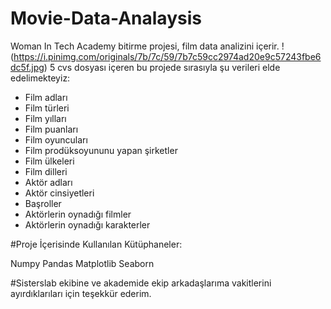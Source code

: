 # Movie-Data-Analaysis
Woman In Tech Academy bitirme projesi, film data analizini içerir.
!(https://i.pinimg.com/originals/7b/7c/59/7b7c59cc2974ad20e9c57243fbe6dc5f.jpg)
5 cvs dosyası içeren bu projede sırasıyla şu verileri elde edelimekteyiz: 
* Film adları
* Film türleri
* Film yılları
* Film puanları
* Film oyuncuları
* Film prodüksoyununu yapan şirketler
* Film ülkeleri
* Film dilleri
* Aktör adları
* Aktör cinsiyetleri
* Başroller
* Aktörlerin oynadığı filmler 
* Aktörlerin oynadığı karakterler 

#Proje İçerisinde Kullanılan Kütüphaneler:

Numpy
Pandas
Matplotlib
Seaborn

#Sisterslab ekibine ve akademide ekip arkadaşlarıma vakitlerini ayırdıklarıları için teşekkür ederim.

